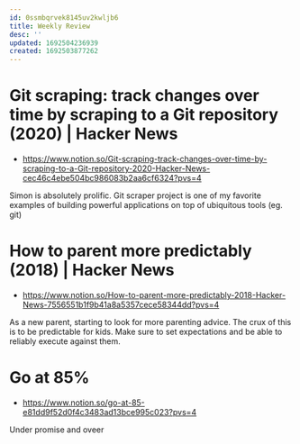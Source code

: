 ```yaml
---
id: 0ssmbqrvek8145uv2kwljb6
title: Weekly Review
desc: ''
updated: 1692504236939
created: 1692503877262
---
```


# Git scraping: track changes over time by scraping to a Git repository (2020) | Hacker News
- https://www.notion.so/Git-scraping-track-changes-over-time-by-scraping-to-a-Git-repository-2020-Hacker-News-cec46c4ebe504bc986083b2aa6cf6324?pvs=4

Simon is absolutely prolific. Git scraper project is one of my favorite examples of building powerful applications on top of ubiquitous tools (eg. git)

# How to parent more predictably (2018) | Hacker News
- https://www.notion.so/How-to-parent-more-predictably-2018-Hacker-News-7556551b1f9b41a8a5357cece58344dd?pvs=4

As a new parent, starting to look for more parenting advice. The crux of this is to be predictable for kids. Make sure to set expectations and be able to reliably execute against them. 

# Go at 85%
- https://www.notion.so/go-at-85-e81dd9f52d0f4c3483ad13bce995c023?pvs=4

Under promise and oveer 
